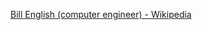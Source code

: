 ﻿[Bill English (computer engineer) - Wikipedia](https://en.wikipedia.org/wiki/Bill_English_(computer_engineer))